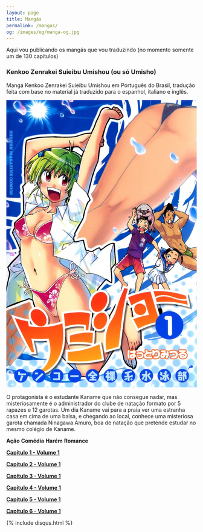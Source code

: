 ```yaml
---
layout: page
title: Mangás
permalink: /mangas/
og: /images/og/manga-og.jpg
---
```


Aqui vou publicando os mangás que vou traduzindo (no momento somente um de 130 capítulos)

### Kenkoo Zenrakei Suieibu Umishou (ou só Umisho)

Mangá Kenkoo Zenrakei Suieibu Umishou em Português do Brasil, tradução feita com base no material já traduzido para o espanhol, italiano e inglês.

![Umisho](/images/umisho.jpg)

O protagonista é o estudante Kaname que não consegue nadar, mas misteriosamente é o administrador do clube de natação formato por 5 rapazes e 12 garotas. Um dia Kaname vai para a praia ver uma estranha casa em cima de uma balsa, e chegando ao local, conhece uma misteriosa garota chamada Ninagawa Amuro, boa de natação que pretende estudar no mesmo colégio de Kaname.

**Ação** 
**Comédia** 
**Harém** 
**Romance**

**[Capítulo 1 - Volume 1](/mangas/umisho/umisho1.pdf)**

**[Capítulo 2 - Volume 1](/mangas/umisho/umisho2.pdf)**

**[Capítulo 3 - Volume 1](/mangas/umisho/umisho3.pdf)**

**[Capítulo 4 - Volume 1](/mangas/umisho/umisho4.pdf)**

**[Capítulo 5 - Volume 1](/mangas/umisho/umisho5.pdf)**

**[Capítulo 6 - Volume 1](https://www.mediafire.com/file/yqrst0vicyrwl8q/umisho6.pdf/file)**

{% include disqus.html %}